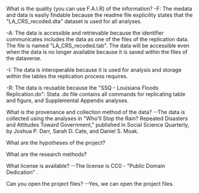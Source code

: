 What is the quality (you can use F.A.I.R) of the information?
 -F: The medata and data is easily findable because the readme file explicility states that the "LA_CRS_recoded.dta" dataset      is used for all analyses.

 -A: The data is accessible and retrievable because the identifier communicates includes the data as one of the files of the replication data. The file is named "LA_CRS_recoded.tab". The data will be accessible even when the data is no longer available because it is saved within the files of the dataverse.

 -I: The data is interoperable because it is used for analysis and storage within the tables the replication process requires.

 -R: The data is reusable because the "SSQ - Louisiana Floods Replication.do": Stata .do file contains all commands for replicating table and figure, and Supplemental Appendix analyses.


What is the provenance and collection method of the data?
 --The data is collected using the analyses in "Who'll Stop the Rain? Repeated Disasters and Attitudes Toward Government," published in Social Science Quarterly, by Joshua P. Darr, Sarah D. Cate, and Daniel S. Moak. 


What are the hypotheses of the project?

What are the research methods?

What license is available?
--The license is CC0 - "Public Domain Dedication" . 

Can you open the project files?
--Yes, we can open the project files. 
